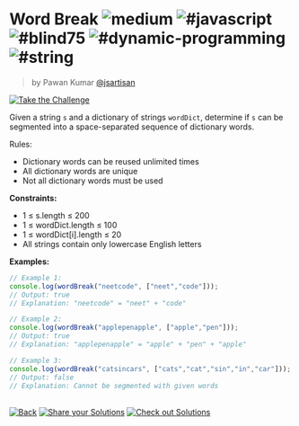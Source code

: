 <!--info-header-start--><h1>Word Break <img src="https://img.shields.io/badge/-medium-d9901a" alt="medium"/> <img src="https://img.shields.io/badge/-%23javascript-999" alt="#javascript"/> <img src="https://img.shields.io/badge/-%23blind75-999" alt="#blind75"/> <img src="https://img.shields.io/badge/-%23dynamic--programming-999" alt="#dynamic-programming"/> <img src="https://img.shields.io/badge/-%23string-999" alt="#string"/></h1><blockquote><p>by Pawan Kumar <a href="https://github.com/jsartisan" target="_blank">@jsartisan</a></p></blockquote><p><a href="https://frontend-challenges.com/challenges/299-word-break" target="_blank"><img src="https://img.shields.io/badge/-Take%20the%20Challenge-0d99ff?logo=javascript&logoColor=white" alt="Take the Challenge"/></a> </p><!--info-header-end-->

Given a string `s` and a dictionary of strings `wordDict`, determine if `s` can be segmented into a space-separated sequence of dictionary words.

Rules:
- Dictionary words can be reused unlimited times
- All dictionary words are unique
- Not all dictionary words must be used

**Constraints:**
- 1 ≤ s.length ≤ 200
- 1 ≤ wordDict.length ≤ 100
- 1 ≤ wordDict[i].length ≤ 20
- All strings contain only lowercase English letters

**Examples:**
```typescript
// Example 1:
console.log(wordBreak("neetcode", ["neet","code"]));
// Output: true
// Explanation: "neetcode" = "neet" + "code"

// Example 2:
console.log(wordBreak("applepenapple", ["apple","pen"]));
// Output: true
// Explanation: "applepenapple" = "apple" + "pen" + "apple"

// Example 3:
console.log(wordBreak("catsincars", ["cats","cat","sin","in","car"]));
// Output: false
// Explanation: Cannot be segmented with given words
```


<!--info-footer-start--><br><a href="../../README.md" target="_blank"><img src="https://img.shields.io/badge/-Back-grey" alt="Back"/></a> <a href="https://github.com/jsartisan/frontend-challenges/issues/new?template=answer.md&labels=answer,299,undefined&title=299%20-%20Word%20Break%20-%20undefined&body=" target="_blank"><img src="https://img.shields.io/badge/-Share%20your%20Solutions-teal" alt="Share your Solutions"/></a> <a href="https://github.com/jsartisan/frontend-challenges/issues?q=label%3A299+label%3Aanswer+sort%3Areactions-%2B1-desc" target="_blank"><img src="https://img.shields.io/badge/-Check%20out%20Solutions-de5a77?logo=awesome-lists&logoColor=white" alt="Check out Solutions"/></a> <!--info-footer-end-->